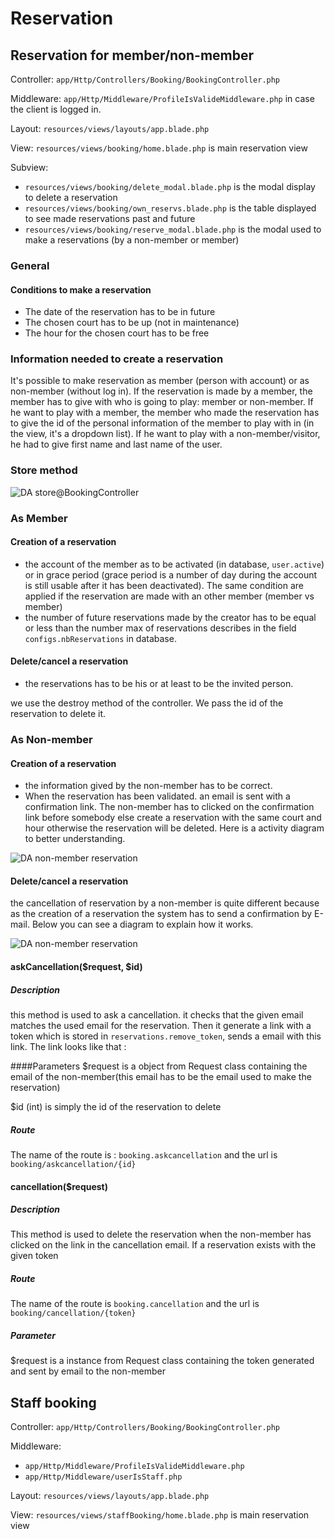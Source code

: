 # Reservation
## Reservation for member/non-member

Controller: `app/Http/Controllers/Booking/BookingController.php`

Middleware: `app/Http/Middleware/ProfileIsValideMiddleware.php`  in case the client is logged in.

Layout: `resources/views/layouts/app.blade.php` 

View: `resources/views/booking/home.blade.php` is main reservation view

Subview:
- `resources/views/booking/delete_modal.blade.php` is the modal display to delete a reservation 
- `resources/views/booking/own_reservs.blade.php` is the table displayed to see made reservations past and future
- `resources/views/booking/reserve_modal.blade.php` is the modal used to make a reservations (by a non-member or member)



### General
#### Conditions to make a reservation

- The date of the reservation has to be in future
- The chosen court has to be up (not in maintenance)
- The hour for the chosen court has to be free




### Information needed to create a reservation
It's possible to make reservation as member (person with account) or as non-member (without log in). 
If the reservation is made by a member, the member has to give with who is going to play: member or non-member. If he want
to play with a member, the member who made the reservation has to give the id of the personal information of the member 
to play with in (in the view, it's a dropdown list). If he want to play with a non-member/visitor, he had to give first name
and last name of the user.

### Store method

![DA store@BookingController](img/reservations/Store-BookingController.png)



### As Member 
#### Creation of a reservation
- the account of the member as to be activated (in database, `user.active`) or in grace period (grace period is 
a number of day during the account 
is still usable after it has been deactivated). The same condition are applied if the reservation are made with an 
other member (member vs member)
- the number of future reservations made by the creator has to be equal or less than the number max of reservations describes in the field 
`configs.nbReservations` in database. 

#### Delete/cancel a reservation
- the reservations has to be his or at least to be the invited person. 

we use the destroy method of the controller. We pass the id of the reservation to delete it.



### As Non-member

#### Creation of a reservation
- the information gived by the non-member has to be correct.
- When the reservation has been validated. an email is sent with a confirmation link. The non-member has to clicked on
the confirmation link before somebody else create a reservation with the same court and hour otherwise the reservation will be 
deleted. Here is a activity diagram to better understanding. 

![DA non-member reservation](img/reservations/nonMemberReservation.png)



#### Delete/cancel a reservation

the cancellation of reservation by a non-member is quite different because as the creation of a reservation the system has
to send a confirmation by E-mail. Below you can see a diagram to explain how it works.

![DA non-member reservation](img/reservations/nonMemberReservationCancellation.png)

#### askCancellation($request, $id)

##### Description

this method is used to ask a cancellation. it checks that the given email matches the used email for the reservation. 
Then it generate a link with a token which is stored in `reservations.remove_token`, sends a email with this link.
The link looks like that : 

####Parameters
$request is a object from Request class containing the email of the non-member(this email has to be the email used to make the
reservation) 

$id (int) is simply the id of the reservation to delete 

##### Route
The name of the route is : `booking.askcancellation` and the url is `booking/askcancellation/{id}`


 
#### cancellation($request) 

##### Description
This method is used to delete the reservation when the non-member has clicked on the link in the cancellation email.
If a reservation exists with the given token

##### Route
The name of the route is `booking.cancellation` and the url is `booking/cancellation/{token}`

##### Parameter
$request is a instance from Request class containing the token generated and sent by email to the non-member


## Staff booking
Controller: `app/Http/Controllers/Booking/BookingController.php`

Middleware: 
- `app/Http/Middleware/ProfileIsValideMiddleware.php`
- `app/Http/Middleware/userIsStaff.php` 


Layout: `resources/views/layouts/app.blade.php` 

View: `resources/views/staffBooking/home.blade.php` is main reservation view







